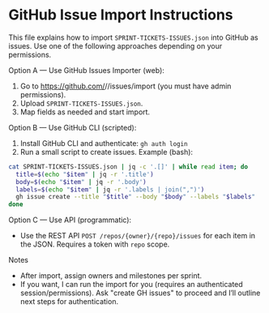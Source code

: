 # GitHub Issue Import Instructions

This file explains how to import `SPRINT-TICKETS-ISSUES.json` into GitHub as issues. Use one of the following approaches depending on your permissions.

Option A — Use GitHub Issues Importer (web):
1. Go to https://github.com/<org>/<repo>/issues/import (you must have admin permissions).  
2. Upload `SPRINT-TICKETS-ISSUES.json`.  
3. Map fields as needed and start import.

Option B — Use GitHub CLI (scripted):
1. Install GitHub CLI and authenticate: `gh auth login`  
2. Run a small script to create issues. Example (bash):

```bash
cat SPRINT-TICKETS-ISSUES.json | jq -c '.[]' | while read item; do
  title=$(echo "$item" | jq -r '.title')
  body=$(echo "$item" | jq -r '.body')
  labels=$(echo "$item" | jq -r '.labels | join(",")')
  gh issue create --title "$title" --body "$body" --labels "$labels"
done
```

Option C — Use API (programmatic):
- Use the REST API `POST /repos/{owner}/{repo}/issues` for each item in the JSON. Requires a token with `repo` scope.

Notes
- After import, assign owners and milestones per sprint.  
- If you want, I can run the import for you (requires an authenticated session/permissions). Ask "create GH issues" to proceed and I’ll outline next steps for authentication.
